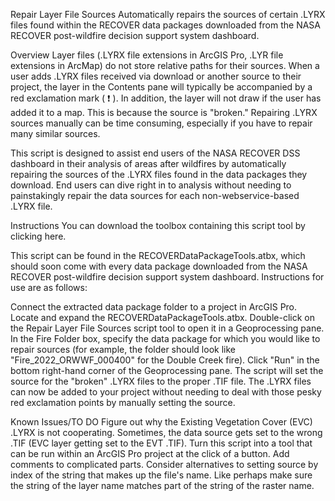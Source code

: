 Repair Layer File Sources
Automatically repairs the sources of certain .LYRX files found within the RECOVER data packages downloaded from the NASA RECOVER post-wildfire decision support system dashboard.

Overview
Layer files (.LYRX file extensions in ArcGIS Pro, .LYR file extensions in ArcMap) do not store relative paths for their sources. When a user adds .LYRX files received via download or another source to their project, the layer in the Contents pane will typically be accompanied by a red exclamation mark ( ❗ ). In addition, the layer will not draw if the user has added it to a map. This is because the source is "broken." Repairing .LYRX sources manually can be time consuming, especially if you have to repair many similar sources.

This script is designed to assist end users of the NASA RECOVER DSS dashboard in their analysis of areas after wildfires by automatically repairing the sources of the .LYRX files found in the data packages they download. End users can dive right in to analysis without needing to painstakingly repair the data sources for each non-webservice-based .LYRX file.

Instructions
You can download the toolbox containing this script tool by clicking here.

This script can be found in the RECOVERDataPackageTools.atbx, which should soon come with every data package downloaded from the NASA RECOVER post-wildfire decision support system dashboard. Instructions for use are as follows:

Connect the extracted data package folder to a project in ArcGIS Pro.
Locate and expand the RECOVERDataPackageTools.atbx.
Double-click on the Repair Layer File Sources script tool to open it in a Geoprocessing pane.
In the Fire Folder box, specify the data package for which you would like to repair sources (for example, the folder should look like "Fire_2022_ORWWF_000400" for the Double Creek fire).
Click "Run" in the bottom right-hand corner of the Geoprocessing pane.
The script will set the source for the "broken" .LYRX files to the proper .TIF file. The .LYRX files can now be added to your project without needing to deal with those pesky red exclamation points by manually setting the source.

Known Issues/TO DO
 Figure out why the Existing Vegetation Cover (EVC) .LYRX is not cooperating.
Sometimes, the data source gets set to the wrong .TIF (EVC layer getting set to the EVT .TIF).
 Turn this script into a tool that can be run within an ArcGIS Pro project at the click of a button.
 Add comments to complicated parts.
 Consider alternatives to setting source by index of the string that makes up the file's name.
Like perhaps make sure the string of the layer name matches part of the string of the raster name.
